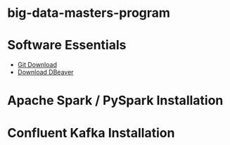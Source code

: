 # big-data-masters-program

# Software Essentials

* [Git Download](https://git-scm.com/downloads)
* [Download DBeaver](https://dbeaver.io/download/)

# Apache Spark / PySpark Installation

# Confluent Kafka Installation



